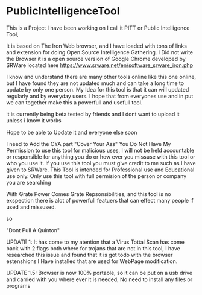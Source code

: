 # PublicIntelligenceTool

This is a Project I have been working on I call it PITT or Public Intelligence Tool, 

It is based on The Iron Web browser, and I have loaded with tons of links and extension 
for doing Open Source Intelligence Gathering. I Did not write the Browser it is a 
open source version of Google Chrome developed by SRWare located here
https://www.srware.net/en/software_srware_iron.php

I know and understand there are many other tools online like this one online, 
but I have found they are not updated much and can take a long time to update by only one person.
My Idea for this tool is that it can will updated regularly and by everyday users. 
I hope that from everyones use and in put we can together make this a powerfull and usefull tool.

it is currently being beta tested by friends and I dont want to upload it unless i know it works 

Hope to be able to Update it and everyone else soon


I need to Add the CYA part "Cover Your Ass" 
You Do Not Have My Permission to use this tool for malicious uses, I will not be held accountable or 
responsible for anything you do or how ever you missuse with this tool or who you use it.
If you use this tool you must give credit to me such as I have given to SRWare. 
This Tool is intended for Professional use and Educational use only. 
Only use this tool with full permision of the person or company you are searching

With Grate Power Comes Grate Repsonsibilities, and this tool is no exspection there is alot of powerfull featuers that can effect
many people if used and missused.

so

"Dont Pull A Quinton"




UPDATE 1: It has come to my atention that a Virus Tottal Scan has come back with 2 flags both where for trojans that are not in this tool, I have researched this issue and found that it is got todo with the browser estenshions I Have installed that are used for WebPage modification. 

UPDATE 1.5: Browser is now 100% portable, so it can be put on a usb drive and carried with you where ever it is needed, No need to install any files or programs
